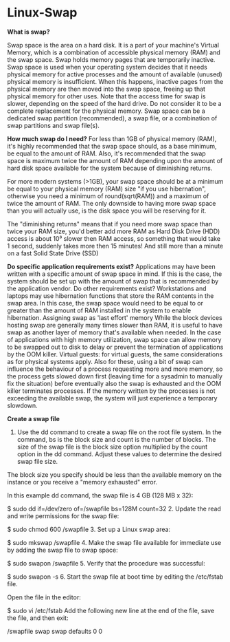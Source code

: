 # Linux-Swap

<b>What is swap?</b>

Swap space is the area on a hard disk. It is a part of your machine's Virtual Memory, which is a combination of accessible physical memory (RAM) and the swap space. Swap holds memory pages that are temporarily inactive. Swap space is used when your operating system decides that it needs physical memory for active processes and the amount of available (unused) physical memory is insufficient. When this happens, inactive pages from the physical memory are then moved into the swap space, freeing up that physical memory for other uses. Note that the access time for swap is slower, depending on the speed of the hard drive. Do not consider it to be a complete replacement for the physical memory. Swap space can be a dedicated swap partition (recommended), a swap file, or a combination of swap partitions and swap file(s).

<b>How much swap do I need?</b>
For less than 1GB of physical memory (RAM), it's highly recommended that the swap space should, as a base minimum, be equal to the amount of RAM. Also, it's recommended that the swap space is maximum twice the amount of RAM depending upon the amount of hard disk space available for the system because of diminishing returns.

For more modern systems (>1GB), your swap space should be at a minimum be equal to your physical memory (RAM) size "if you use hibernation", otherwise you need a minimum of round(sqrt(RAM)) and a maximum of twice the amount of RAM. The only downside to having more swap space than you will actually use, is the disk space you will be reserving for it.

The "diminishing returns" means that if you need more swap space than twice your RAM size, you'd better add more RAM as Hard Disk Drive (HDD) access is about 10³ slower then RAM access, so something that would take 1 second, suddenly takes more then 15 minutes! And still more than a minute on a fast Solid State Drive (SSD)

<b>Do specific application requirements exist?</b> 
Applications may have been written with a specific amount of swap space in mind. If this is the case, the system should be set up with the amount of swap that is recommended by the application vendor.
Do other requirements exist? Workstations and laptops may use hibernation functions that store the RAM contents in the swap area. In this case, the swap space would need to be equal to or greater than the amount of RAM installed in the system to enable hibernation.
Assigning swap as 'last effort' memory While the block devices hosting swap are generally many times slower than RAM, it is useful to have swap as another layer of memory that's available when needed. In the case of applications with high memory utilization, swap space can allow memory to be swapped out to disk to delay or prevent the termination of applications by the OOM killer.
Virtual guests: for virtual guests, the same considerations as for physical systems apply. Also for these, using a bit of swap can influence the behaviour of a process requesting more and more memory, so the process gets slowed down first (leaving time for a sysadmin to manually fix the situation) before eventually also the swap is exhausted and the OOM killer terminates processes. If the memory written by the processes is not exceeding the available swap, the system will just experience a temporary slowdown.


<b>Create a swap file</b>
1.    Use the dd command to create a swap file on the root file system. In the command, bs is the block size and count is the number of blocks. The size of the swap file is the block size option multiplied by the count option in the dd command. Adjust these values to determine the desired swap file size.

The block size you specify should be less than the available memory on the instance or you receive a "memory exhausted" error.

In this example dd command, the swap file is 4 GB (128 MB x 32):

$ sudo dd if=/dev/zero of=/swapfile bs=128M count=32
2.    Update the read and write permissions for the swap file:

$ sudo chmod 600 /swapfile
3.    Set up a Linux swap area:

$ sudo mkswap /swapfile
4.    Make the swap file available for immediate use by adding the swap file to swap space:

$ sudo swapon /swapfile
5.    Verify that the procedure was successful:

$ sudo swapon -s
6.    Start the swap file at boot time by editing the /etc/fstab file.

Open the file in the editor:

$ sudo vi /etc/fstab
Add the following new line at the end of the file, save the file, and then exit:

/swapfile swap swap defaults 0 0
